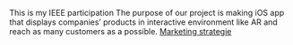 This is my IEEE participation
The purpose of our project is making iOS app that displays companies’ products in interactive environment like AR and reach as many customers as a possible.
[Marketing strategie](https://github.com/djayyab/-IOS-App-IEEEMadC)
